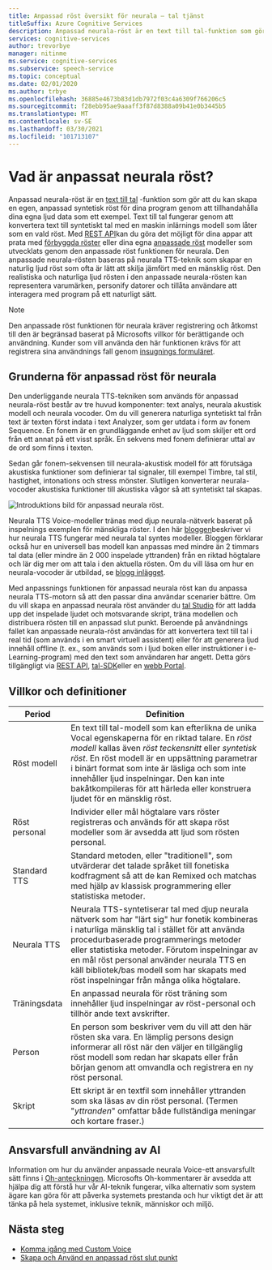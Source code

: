 ```yaml
---
title: Anpassad röst översikt för neurala – tal tjänst
titleSuffix: Azure Cognitive Services
description: Anpassad neurala-röst är en text till tal-funktion som gör att du kan skapa en egen, anpassad syntetisk röst för dina program genom att tillhandahålla dina egna ljud data som ett exempel.
services: cognitive-services
author: trevorbye
manager: nitinme
ms.service: cognitive-services
ms.subservice: speech-service
ms.topic: conceptual
ms.date: 02/01/2020
ms.author: trbye
ms.openlocfilehash: 36885e4673b83d1db7972f03c4a6309f766206c5
ms.sourcegitcommit: f28ebb95ae9aaaff3f87d8388a09b41e0b3445b5
ms.translationtype: MT
ms.contentlocale: sv-SE
ms.lasthandoff: 03/30/2021
ms.locfileid: "101713107"
---
```

# <a name="what-is-custom-neural-voice"></a>Vad är anpassat neurala röst?

Anpassad neurala-röst är en [text till tal](./text-to-speech.md) -funktion som gör att du kan skapa en egen, anpassad syntetisk röst för dina program genom att tillhandahålla dina egna ljud data som ett exempel. Text till tal fungerar genom att konvertera text till syntetiskt tal med en maskin inlärnings modell som låter som en vald röst. Med [REST API](./rest-text-to-speech.md)kan du göra det möjligt för dina appar att prata med [förbyggda röster](./language-support.md#neural-voices) eller dina egna [anpassade röst](./how-to-custom-voice-prepare-data.md) modeller som utvecklats genom den anpassade röst funktionen för neurala. Den anpassade neurala-rösten baseras på neurala TTS-teknik som skapar en naturlig ljud röst som ofta är lätt att skilja jämfört med en mänsklig röst.
Den realistiska och naturliga ljud rösten i den anpassade neurala-rösten kan representera varumärken, personify datorer och tillåta användare att interagera med program på ett naturligt sätt.

> [!NOTE]
> Den anpassade röst funktionen för neurala kräver registrering och åtkomst till den är begränsad baserat på Microsofts villkor för berättigande och användning. Kunder som vill använda den här funktionen krävs för att registrera sina användnings fall genom [insugnings formuläret](https://aka.ms/customneural).

## <a name="the-basics-of-custom-neural-voice"></a>Grunderna för anpassad röst för neurala

Den underliggande neurala TTS-tekniken som används för anpassad neurala-röst består av tre huvud komponenter: text analys, neurala akustisk modell och neurala vocoder. Om du vill generera naturliga syntetiskt tal från text är texten först indata i text Analyzer, som ger utdata i form av fonem Sequence. En fonem är en grundläggande enhet av ljud som skiljer ett ord från ett annat på ett visst språk. En sekvens med fonem definierar uttal av de ord som finns i texten. 

Sedan går fonem-sekvensen till neurala-akustisk modell för att förutsäga akustiska funktioner som definierar tal signaler, till exempel Timbre, tal stil, hastighet, intonations och stress mönster. Slutligen konverterar neurala-vocoder akustiska funktioner till akustiska vågor så att syntetiskt tal skapas.

![Introduktions bild för anpassad neurala röst.](./media/custom-voice/cnv-intro.png)

Neurala TTS Voice-modeller tränas med djup neurala-nätverk baserat på inspelnings exemplen för mänskliga röster. I den här [bloggen](https://techcommunity.microsoft.com/t5/azure-ai/neural-text-to-speech-extends-support-to-15-more-languages-with/ba-p/1505911)beskriver vi hur neurala TTS fungerar med neurala tal syntes modeller. Bloggen förklarar också hur en universell bas modell kan anpassas med mindre än 2 timmars tal data (eller mindre än 2 000 inspelade yttranden) från en riktad högtalare och lär dig mer om att tala i den aktuella rösten. Om du vill läsa om hur en neurala-vocoder är utbildad, se [blogg inlägget](https://techcommunity.microsoft.com/t5/azure-ai/azure-neural-tts-upgraded-with-hifinet-achieving-higher-audio/ba-p/1847860).

Med anpassnings funktionen för anpassad neurala röst kan du anpassa neurala TTS-motorn så att den passar dina användar scenarier bättre. Om du vill skapa en anpassad neurala röst använder du [tal Studio](https://speech.microsoft.com/customvoice) för att ladda upp det inspelade ljudet och motsvarande skript, träna modellen och distribuera rösten till en anpassad slut punkt. Beroende på användnings fallet kan anpassade neurala-röst användas för att konvertera text till tal i real tid (som används i en smart virtuell assistent) eller för att generera ljud innehåll offline (t. ex., som används som i ljud boken eller instruktioner i e-Learning-program) med den text som användaren har angett. Detta görs tillgängligt via [REST API](./rest-text-to-speech.md), [tal-SDK](./get-started-text-to-speech.md?pivots=programming-language-csharp&tabs=script%2cwindowsinstall)eller en [webb Portal](https://speech.microsoft.com/audiocontentcreation).

## <a name="terms-and-definitions"></a>Villkor och definitioner

| **Period**      | **Definition**                                                                                                                                                                                                                                                                                                                                                                                       |
|---------------|------------------------------------------------------------------------------------------------------------------------------------------------------------------------------------------------------------------------------------------------------------------------------------------------------------------------------------------------------------------------------------------------------|
| Röst modell   | En text till tal-modell som kan efterlikna de unika Vocal egenskaperna för en riktad talare. En *röst modell* kallas även *röst teckensnitt* eller *syntetisk röst*. En röst modell är en uppsättning parametrar i binärt format som inte är läsliga och som inte innehåller ljud inspelningar. Den kan inte bakåtkompileras för att härleda eller konstruera ljudet för en mänsklig röst. |
| Röst personal  | Individer eller mål högtalare vars röster registreras och används för att skapa röst modeller som är avsedda att ljud som rösten personal.                                                                                                                                                                                                                                                   |
| Standard TTS  | Standard metoden, eller "traditionell", som utvärderar det talade språket till fonetiska kodfragment så att de kan Remixed och matchas med hjälp av klassisk programmering eller statistiska metoder.                                                                                                                                                                                                    |
| Neurala TTS    | Neurala TTS-syntetiserar tal med djup neurala nätverk som har "lärt sig" hur fonetik kombineras i naturliga mänsklig tal i stället för att använda procedurbaserade programmerings metoder eller statistiska metoder. Förutom inspelningar av en mål röst personal använder neurala TTS en käll bibliotek/bas modell som har skapats med röst inspelningar från många olika högtalare.          |
| Träningsdata | En anpassad neurala för röst träning som innehåller ljud inspelningar av röst-personal och tillhör ande text avskrifter.                                                                                                                                                                                                                                                               |
| Person       | En person som beskriver vem du vill att den här rösten ska vara. En lämplig persons design informerar all röst när den väljer en tillgänglig röst modell som redan har skapats eller från början genom att omvandla och registrera en ny röst personal.                                                                                                |
| Skript        | Ett skript är en textfil som innehåller yttranden som ska läsas av din röst personal. (Termen "*yttranden*" omfattar både fullständiga meningar och kortare fraser.)                                                                                                                                                                                                                               |

## <a name="responsible-use-of-ai"></a>Ansvarsfull användning av AI

Information om hur du använder anpassade neurala Voice-ett ansvarsfullt sätt finns i [Oh-anteckningen](/legal/cognitive-services/speech-service/custom-neural-voice/transparency-note-custom-neural-voice?context=/azure/cognitive-services/speech-service/context/context). Microsofts Oh-kommentarer är avsedda att hjälpa dig att förstå hur vår AI-teknik fungerar, vilka alternativ som system ägare kan göra för att påverka systemets prestanda och hur viktigt det är att tänka på hela systemet, inklusive teknik, människor och miljö.

## <a name="next-steps"></a>Nästa steg

* [Komma igång med Custom Voice](how-to-custom-voice.md)
* [Skapa och Använd en anpassad röst slut punkt](how-to-custom-voice-create-voice.md)